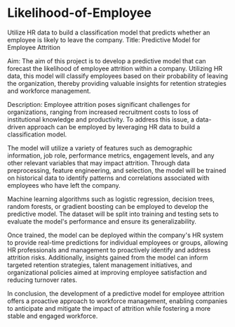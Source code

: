 # Likelihood-of-Employee
Utilize HR data to build a classification model that predicts whether an employee is likely to leave the company.
Title: Predictive Model for Employee Attrition

Aim:
The aim of this project is to develop a predictive model that can forecast the likelihood of employee attrition within a company. Utilizing HR data, this model will classify employees based on their probability of leaving the organization, thereby providing valuable insights for retention strategies and workforce management.

Description:
Employee attrition poses significant challenges for organizations, ranging from increased recruitment costs to loss of institutional knowledge and productivity. To address this issue, a data-driven approach can be employed by leveraging HR data to build a classification model.

The model will utilize a variety of features such as demographic information, job role, performance metrics, engagement levels, and any other relevant variables that may impact attrition. Through data preprocessing, feature engineering, and selection, the model will be trained on historical data to identify patterns and correlations associated with employees who have left the company.

Machine learning algorithms such as logistic regression, decision trees, random forests, or gradient boosting can be employed to develop the predictive model. The dataset will be split into training and testing sets to evaluate the model's performance and ensure its generalizability.

Once trained, the model can be deployed within the company's HR system to provide real-time predictions for individual employees or groups, allowing HR professionals and management to proactively identify and address attrition risks. Additionally, insights gained from the model can inform targeted retention strategies, talent management initiatives, and organizational policies aimed at improving employee satisfaction and reducing turnover rates.

In conclusion, the development of a predictive model for employee attrition offers a proactive approach to workforce management, enabling companies to anticipate and mitigate the impact of attrition while fostering a more stable and engaged workforce.
